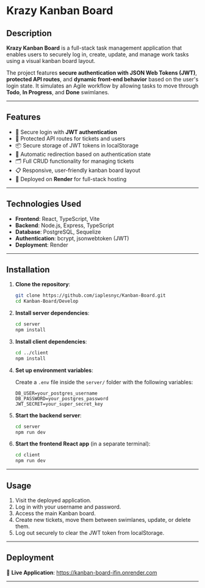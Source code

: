 # Krazy Kanban Board

## Description
**Krazy Kanban Board** is a full-stack task management application that enables users to securely log in, create, update, and manage work tasks using a visual kanban board layout.

The project features **secure authentication with JSON Web Tokens (JWT)**, **protected API routes**, and **dynamic front-end behavior** based on the user's login state. It simulates an Agile workflow by allowing tasks to move through **Todo**, **In Progress**, and **Done** swimlanes.

---

## Features
- 🔐 Secure login with **JWT authentication**
- 🧠 Protected API routes for tickets and users
- 📦 Secure storage of JWT tokens in localStorage
- 🏁 Automatic redirection based on authentication state
- 🗂️ Full CRUD functionality for managing tickets
- 📋 Responsive, user-friendly kanban board layout
- 🚀 Deployed on **Render** for full-stack hosting

---

## Technologies Used
- **Frontend**: React, TypeScript, Vite
- **Backend**: Node.js, Express, TypeScript
- **Database**: PostgreSQL, Sequelize
- **Authentication**: bcrypt, jsonwebtoken (JWT)
- **Deployment**: Render

---

## Installation

1. **Clone the repository**:
   ```bash
   git clone https://github.com/iaplesnyc/Kanban-Board.git
   cd Kanban-Board/Develop
   ```

2. **Install server dependencies**:
   ```bash
   cd server
   npm install
   ```

3. **Install client dependencies**:
   ```bash
   cd ../client
   npm install
   ```

4. **Set up environment variables**:

   Create a `.env` file inside the `server/` folder with the following variables:
   ```plaintext
   DB_USER=your_postgres_username
   DB_PASSWORD=your_postgres_password
   JWT_SECRET=your_super_secret_key
   ```

5. **Start the backend server**:
   ```bash
   cd server
   npm run dev
   ```

6. **Start the frontend React app** (in a separate terminal):
   ```bash
   cd client
   npm run dev
   ```

---

## Usage

1. Visit the deployed application.
2. Log in with your username and password.
3. Access the main Kanban board.
4. Create new tickets, move them between swimlanes, update, or delete them.
5. Log out securely to clear the JWT token from localStorage.

---

## Deployment

🔗 **Live Application**: https://kanban-board-ifin.onrender.com

---
